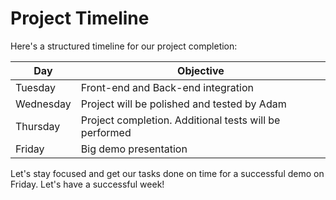 # Project Timeline

Here's a structured timeline for our project completion:

| Day       | Objective                                              |
| --------- | ------------------------------------------------------ |
| Tuesday   | Front-end and Back-end integration                     |
| Wednesday | Project will be polished and tested by Adam            |
| Thursday  | Project completion. Additional tests will be performed |
| Friday    | Big demo presentation                                  |

Let's stay focused and get our tasks done on time for a successful demo on Friday. Let's have a successful week!
